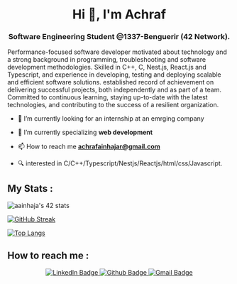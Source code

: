<h1 align="center">Hi 👋, I'm Achraf</h1>
<h3 align="center">Software Engineering Student @1337-Benguerir (42 Network).</h3>

Performance-focused software developer motivated about technology and a strong background in programming, troubleshooting and software development methodologies. Skilled in C++, C, Nest.js, React.js and Typescript, and experience in developing, testing and deploying scalable and efficient software solutions. established record of achievement on delivering successful projects, both independently and as part of a team. Committed to continuous learning, staying up-to-date with the latest technologies, and contributing to the success of a resilient organization.




- 🔭 I’m currently looking for an internship at an emrging company

- 🌱 I’m currently specializing **web development**

- 📫 How to reach me **achrafainhajar@gmail.com**

- 🔍 interested in C/C++/Typescript/Nestjs/Reactjs/html/css/Javascript.

<h2> My Stats : </h2>

<img src="https://badge.mediaplus.ma/kettlebells/aainhaja" alt="aainhaja's 42 stats" />

[![GitHub Streak](http://github-readme-streak-stats.herokuapp.com?user=achrafainhajar&theme=dark&background=000000)](https://git.io/streak-stats)

[![Top Langs](https://github-readme-stats.vercel.app/api/top-langs/?username=achrafainhajar&langs_count=15&layout=compact&theme=highcontrast)](https://github.com/achrafainhajar)


<h2> How to reach me : </h2>
 <p id="badges" align="center">
  <a href="https://www.linkedin.com/in/achraf-ainhajar-450290200/">
    <img src="https://img.shields.io/badge/LinkedIn-blue?style=for-the-badge&logo=linkedin&logoColor=white" alt="LinkedIn Badge"/>
  </a>
  <a href="https://github.com/achrafainhajar">
    <img src="https://img.shields.io/badge/Github-black?style=for-the-badge&logo=github&logoColor=white" alt="Github Badge"/>
  </a>

  <a href="mailto:achrafainhajar@gmail.com">
    <img src="https://img.shields.io/badge/Gmail-red?style=for-the-badge&logo=gmail&logoColor=white" alt="Gmail Badge"/>
  </a>
</p>

<div align="center">
  <img src="https://komarev.com/ghpvc/?username=achrafainhajar&style=flat-square&color=blue" alt=""/>
</div>
